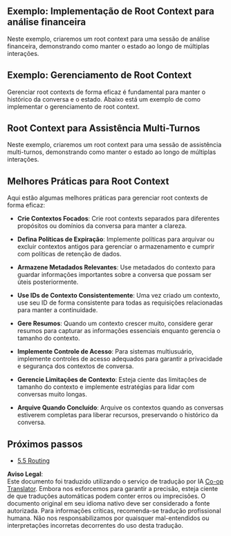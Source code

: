 <!--
CO_OP_TRANSLATOR_METADATA:
{
  "original_hash": "8311f46a35cf608c9780f39b62c9dc3f",
  "translation_date": "2025-07-14T02:02:03+00:00",
  "source_file": "05-AdvancedTopics/mcp-root-contexts/README.md",
  "language_code": "br"
}
-->
## Exemplo: Implementação de Root Context para análise financeira

Neste exemplo, criaremos um root context para uma sessão de análise financeira, demonstrando como manter o estado ao longo de múltiplas interações.

## Exemplo: Gerenciamento de Root Context

Gerenciar root contexts de forma eficaz é fundamental para manter o histórico da conversa e o estado. Abaixo está um exemplo de como implementar o gerenciamento de root context.

## Root Context para Assistência Multi-Turnos

Neste exemplo, criaremos um root context para uma sessão de assistência multi-turnos, demonstrando como manter o estado ao longo de múltiplas interações.

## Melhores Práticas para Root Context

Aqui estão algumas melhores práticas para gerenciar root contexts de forma eficaz:

- **Crie Contextos Focados**: Crie root contexts separados para diferentes propósitos ou domínios da conversa para manter a clareza.

- **Defina Políticas de Expiração**: Implemente políticas para arquivar ou excluir contextos antigos para gerenciar o armazenamento e cumprir com políticas de retenção de dados.

- **Armazene Metadados Relevantes**: Use metadados do contexto para guardar informações importantes sobre a conversa que possam ser úteis posteriormente.

- **Use IDs de Contexto Consistentemente**: Uma vez criado um contexto, use seu ID de forma consistente para todas as requisições relacionadas para manter a continuidade.

- **Gere Resumos**: Quando um contexto crescer muito, considere gerar resumos para capturar as informações essenciais enquanto gerencia o tamanho do contexto.

- **Implemente Controle de Acesso**: Para sistemas multiusuário, implemente controles de acesso adequados para garantir a privacidade e segurança dos contextos de conversa.

- **Gerencie Limitações de Contexto**: Esteja ciente das limitações de tamanho do contexto e implemente estratégias para lidar com conversas muito longas.

- **Arquive Quando Concluído**: Arquive os contextos quando as conversas estiverem completas para liberar recursos, preservando o histórico da conversa.

## Próximos passos

- [5.5 Routing](../mcp-routing/README.md)

**Aviso Legal**:  
Este documento foi traduzido utilizando o serviço de tradução por IA [Co-op Translator](https://github.com/Azure/co-op-translator). Embora nos esforcemos para garantir a precisão, esteja ciente de que traduções automáticas podem conter erros ou imprecisões. O documento original em seu idioma nativo deve ser considerado a fonte autorizada. Para informações críticas, recomenda-se tradução profissional humana. Não nos responsabilizamos por quaisquer mal-entendidos ou interpretações incorretas decorrentes do uso desta tradução.